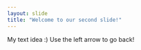 ```yaml
---
layout: slide
title: "Welcome to our second slide!"
---
```

My text idea :) 
Use the left arrow to go back!
